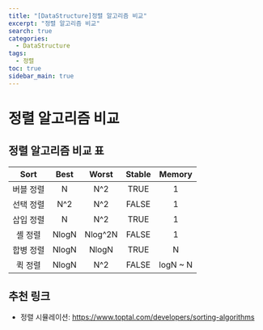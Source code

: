 ```yaml
---
title: "[DataStructure]정렬 알고리즘 비교"
excerpt: "정렬 알고리즘 비교"
search: true
categories:
  - DataStructure
tags:
  - 정렬
toc: true
sidebar_main: true
---
```


# 정렬 알고리즘 비교

## 정렬 알고리즘 비교 표

|    Sort   	|  Best 	|  Worst  	| Stable 	|  Memory  	|
|:---------:	|:-----:	|:-------:	|:------:	|:--------:	|
| 버블 정렬 	|   N   	|   N^2   	|  TRUE  	|     1    	|
| 선택 정렬 	|  N^2  	|   N^2   	|  FALSE 	|     1    	|
| 삽입 정렬 	|   N   	|   N^2   	|  TRUE  	|     1    	|
|  셸 정렬  	| NlogN 	| Nlog^2N 	|  FALSE 	|     1    	|
| 합병 정렬 	| NlogN 	|  NlogN  	|  TRUE  	|     N    	|
|  퀵 정렬  	| NlogN 	|   N^2   	|  FALSE 	| logN ~ N 	|

## 추천 링크
- 정렬 시뮬레이션: https://www.toptal.com/developers/sorting-algorithms
